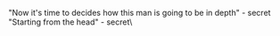 "Now it's time to decides how this man is going to be in depth" - secret\
"Starting from the head" - secret\